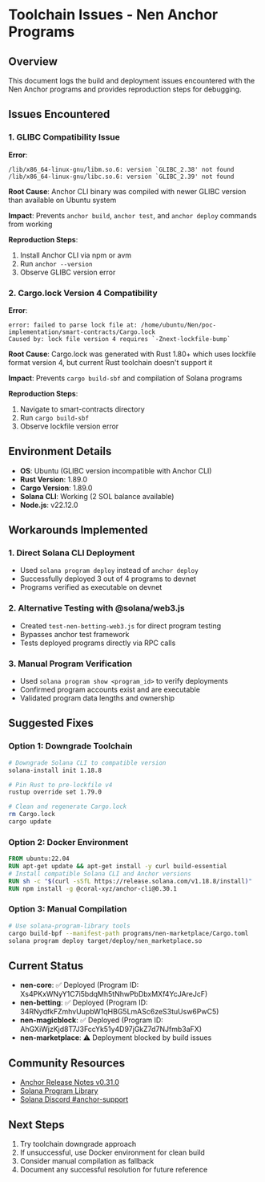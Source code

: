 # Toolchain Issues - Nen Anchor Programs

## Overview
This document logs the build and deployment issues encountered with the Nen Anchor programs and provides reproduction steps for debugging.

## Issues Encountered

### 1. GLIBC Compatibility Issue
**Error**: 
```
/lib/x86_64-linux-gnu/libm.so.6: version `GLIBC_2.38' not found
/lib/x86_64-linux-gnu/libc.so.6: version `GLIBC_2.39' not found
```

**Root Cause**: Anchor CLI binary was compiled with newer GLIBC version than available on Ubuntu system

**Impact**: Prevents `anchor build`, `anchor test`, and `anchor deploy` commands from working

**Reproduction Steps**:
1. Install Anchor CLI via npm or avm
2. Run `anchor --version` 
3. Observe GLIBC version error

### 2. Cargo.lock Version 4 Compatibility
**Error**:
```
error: failed to parse lock file at: /home/ubuntu/Nen/poc-implementation/smart-contracts/Cargo.lock
Caused by: lock file version 4 requires `-Znext-lockfile-bump`
```

**Root Cause**: Cargo.lock was generated with Rust 1.80+ which uses lockfile format version 4, but current Rust toolchain doesn't support it

**Impact**: Prevents `cargo build-sbf` and compilation of Solana programs

**Reproduction Steps**:
1. Navigate to smart-contracts directory
2. Run `cargo build-sbf`
3. Observe lockfile version error

## Environment Details
- **OS**: Ubuntu (GLIBC version incompatible with Anchor CLI)
- **Rust Version**: 1.89.0
- **Cargo Version**: 1.89.0
- **Solana CLI**: Working (2 SOL balance available)
- **Node.js**: v22.12.0

## Workarounds Implemented

### 1. Direct Solana CLI Deployment
- Used `solana program deploy` instead of `anchor deploy`
- Successfully deployed 3 out of 4 programs to devnet
- Programs verified as executable on devnet

### 2. Alternative Testing with @solana/web3.js
- Created `test-nen-betting-web3.js` for direct program testing
- Bypasses anchor test framework
- Tests deployed programs directly via RPC calls

### 3. Manual Program Verification
- Used `solana program show <program_id>` to verify deployments
- Confirmed program accounts exist and are executable
- Validated program data lengths and ownership

## Suggested Fixes

### Option 1: Downgrade Toolchain
```bash
# Downgrade Solana CLI to compatible version
solana-install init 1.18.8

# Pin Rust to pre-lockfile v4
rustup override set 1.79.0

# Clean and regenerate Cargo.lock
rm Cargo.lock
cargo update
```

### Option 2: Docker Environment
```dockerfile
FROM ubuntu:22.04
RUN apt-get update && apt-get install -y curl build-essential
# Install compatible Solana CLI and Anchor versions
RUN sh -c "$(curl -sSfL https://release.solana.com/v1.18.8/install)"
RUN npm install -g @coral-xyz/anchor-cli@0.30.1
```

### Option 3: Manual Compilation
```bash
# Use solana-program-library tools
cargo build-bpf --manifest-path programs/nen-marketplace/Cargo.toml
solana program deploy target/deploy/nen_marketplace.so
```

## Current Status
- **nen-core**: ✅ Deployed (Program ID: Xs4PKxWNyY1C7i5bdqMh5tNhwPbDbxMXf4YcJAreJcF)
- **nen-betting**: ✅ Deployed (Program ID: 34RNydfkFZmhvUupbW1qHBG5LmASc6zeS3tuUsw6PwC5)
- **nen-magicblock**: ✅ Deployed (Program ID: AhGXiWjzKjd8T7J3FccYk51y4D97jGkZ7d7NJfmb3aFX)
- **nen-marketplace**: ⚠️ Deployment blocked by build issues

## Community Resources
- [Anchor Release Notes v0.31.0](https://www.anchor-lang.com/docs/updates/release-notes/0-31-0)
- [Solana Program Library](https://github.com/solana-labs/solana-program-library)
- [Solana Discord #anchor-support](https://discord.gg/solana)

## Next Steps
1. Try toolchain downgrade approach
2. If unsuccessful, use Docker environment for clean build
3. Consider manual compilation as fallback
4. Document any successful resolution for future reference
